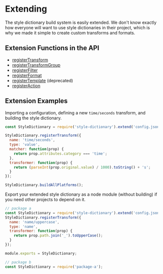 # Extending

The style dictionary build system is easily extended. We don't know exactly how everyone will want to use style dictionaries in their project, which is why we made it simple to create custom transforms and formats.

## Extension Functions in the API
* [registerTransform](api.md#registertransform)
* [registerTransformGroup](api.md#registertransformgroup)
* [registerFilter](api.md#registerfilter)
* [registerFormat](api.md#registerformat)
* [registerTemplate](api.md#registertemplate) (deprecated)
* [registerAction](api.md#registeraction)

## Extension Examples
Importing a configuration, defining a new `time/seconds` transform, and building the style dictionary.

```javascript
const StyleDictionary = require('style-dictionary').extend('config.json');

StyleDictionary.registerTransform({
  name: 'time/seconds',
  type: 'value',
  matcher: function(prop) {
    return prop.attributes.category === 'time';
  },
  transformer: function(prop) {
    return (parseInt(prop.original.value) / 1000).toString() + 's';
  }
});

StyleDictionary.buildAllPlatforms();
```


Export your extended style dictionary as a node module (without building) if you need other projects to depend on it.

```javascript
// package a
const StyleDictionary = require('style-dictionary').extend('config.json');
StyleDictionary.registerTransform({
  name: 'name/uppercase',
  type: 'name',
  transformer: function(prop) {
    return prop.path.join('_').toUpperCase();
  }
});

module.exports = StyleDictionary;

// package b
const StyleDictionary = require('package-a');
```
